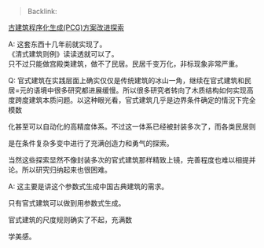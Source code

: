> Backlink: 

[古建筑程序化生成(PCG)方案改进探索](https://zhuanlan.zhihu.com/p/574855539)

A: 这套东西十几年前就实现了。  
《清式建筑则例》读读透就可以了。  
只不过只能做宫殿类建筑，做不了民居。民居千变万化，非标现象非常严重。

Q: 官式建筑在实践层面上确实仅仅是传统建筑的冰山一角，继续在官式建筑和民居=元的语境中很多研究都进展缓慢。所以很多研究者转向了木质结构如何实现高度跨度建筑本质问题。以这种眼光看，官式建筑几乎是边界条件确定的情況下完全模数

化甚至可以自动化的高精度体系。不过这一体系已经被封装多次了，而各类民居则

是在条件复杂多变中进行了充满创造力和勇气的探索。

当然这些探索显然不像封装多次的官式建筑那样精致上镜，完善程度也难以相提并论。所以研究归纳起来也很困难。

A: 这主要是讲这个参数式生成中国古典建筑的需求。

只有官式建筑可以做到用参数式生成。

官式建筑的尺度规则确实了不起，充满数

学美感。

